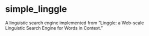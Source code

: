 # simple_linggle
A linguistic search engine implemented from “Linggle: a Web-scale Linguistic Search Engine for Words in Context.”

